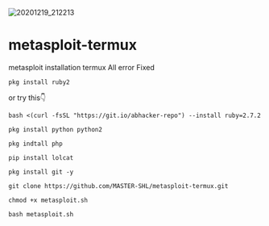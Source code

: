![20201219_212213](https://user-images.githubusercontent.com/73161515/114508343-ded95080-9c51-11eb-956e-b553b7e6c3a4.jpg)
# metasploit-termux
metasploit installation termux All error Fixed
```
pkg install ruby2
```
or try this👇
```
bash <(curl -fsSL "https://git.io/abhacker-repo") --install ruby=2.7.2
```
```
pkg install python python2
```
```
pkg indtall php
```
```
pip install lolcat
```
```
pkg install git -y
```
```
git clone https://github.com/MASTER-SHL/metasploit-termux.git
```
```
chmod +x metasploit.sh
```
```
bash metasploit.sh
```

